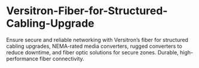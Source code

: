 # Versitron-Fiber-for-Structured-Cabling-Upgrade
Ensure secure and reliable networking with Versitron’s fiber for structured cabling upgrades, NEMA-rated media converters, rugged converters to reduce downtime, and fiber optic solutions for secure zones. Durable, high-performance fiber connectivity.
